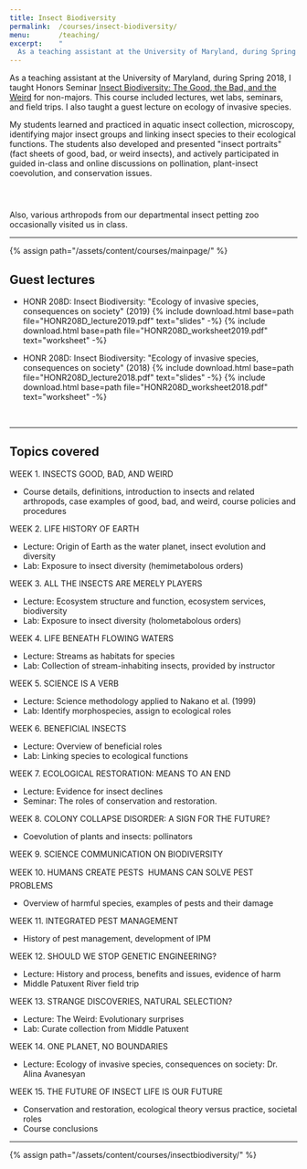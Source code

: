 ```yaml
---
title: Insect Biodiversity
permalink:  /courses/insect-biodiversity/
menu:       /teaching/
excerpt:    "
  As a teaching assistant at the University of Maryland, during Spring 2018, I taught Honors Seminar [I(nsect Biodiversity: The Good, the Bad, and the Weird."
---
```


As a teaching assistant at the University of Maryland, during Spring 2018, I taught Honors Seminar [Insect Biodiversity: The Good, the Bad, and the Weird](https://www.universityhonors.umd.edu/seminar_spotlights.html) for non-majors. This course included lectures, wet labs, seminars, and field trips. I also taught a guest lecture on ecology of invasive species.

My students learned and practiced in aquatic insect collection, microscopy, identifying major insect groups and linking insect species to their ecological functions. The students also developed and presented "insect portraits" (fact sheets of  good, bad, or weird insects), and actively participated in guided in-class and online discussions on pollination, plant-insect coevolution, and conservation issues. 

<div class="row">

  <div class="col-md-4 col-sm-6">
    <figure class="text-center">
    <img class="ic4f-mtrig ic4f-zoomin figure-img img-fluid ic4f-max-height-md"
    src="{{ '/assets/content/courses/insectbiodiversity/honr3.jpg' | relative_url }}" alt="">
        </figure>
  </div>

  <div class="col-md-4 col-sm-6">
    <figure class="text-center">
    <img class="ic4f-mtrig ic4f-zoomin figure-img img-fluid ic4f-max-height-md"
    src="{{ '/assets/content/courses/insectbiodiversity/honr2.jpg' | relative_url }}" alt="">
    </figure>
  </div>

  <div class="col-md-4 col-sm-6">
    <figure class="text-center">
    <img class="ic4f-mtrig ic4f-zoomin figure-img img-fluid ic4f-max-height-md"
    src="{{ '/assets/content/courses/insectbiodiversity/honr1.jpg' | relative_url }}" alt="">
        </figure>
  </div>

</div>
Also, various arthropods from our departmental insect petting zoo occasionally visited us in class.
<hr>
{% assign path="/assets/content/courses/mainpage/" %}

## Guest lectures

* HONR 208D: Insect Biodiversity: "Ecology of invasive species, consequences on society" (2019) {% include download.html base=path file="HONR208D_lecture2019.pdf" text="slides" -%} {% include download.html base=path file="HONR208D_worksheet2019.pdf" text="worksheet" -%} 

* HONR 208D: Insect Biodiversity: "Ecology of invasive species, consequences on society" (2018) {% include download.html base=path file="HONR208D_lecture2018.pdf" text="slides" -%} {% include download.html base=path file="HONR208D_worksheet2018.pdf" text="worksheet" -%} 

<br>
<hr>

## Topics covered

WEEK 1. INSECTS GOOD, BAD, AND WEIRD
* Course details, definitions, introduction to insects and related arthropods, case examples of good, bad, and weird, course policies and procedures

WEEK 2. LIFE HISTORY OF EARTH
* Lecture: Origin of Earth as the water planet, insect evolution and diversity
* Lab: Exposure to insect diversity (hemimetabolous orders)

WEEK 3. ALL THE INSECTS ARE MERELY PLAYERS
* Lecture: Ecosystem structure and function, ecosystem services, biodiversity
* Lab: Exposure to insect diversity (holometabolous orders)

WEEK 4. LIFE BENEATH FLOWING WATERS 
* Lecture: Streams as habitats for species
* Lab: Collection of stream-inhabiting insects, provided by instructor

WEEK 5. SCIENCE IS A VERB
* Lecture: Science methodology applied to Nakano et al. (1999)
* Lab: Identify morphospecies, assign to ecological roles

WEEK 6. BENEFICIAL INSECTS
* Lecture: Overview of beneficial roles
* Lab: Linking species to ecological functions

WEEK 7. ECOLOGICAL RESTORATION: MEANS TO AN END
* Lecture: Evidence for insect declines
* Seminar: The roles of conservation and restoration. 

WEEK 8. COLONY COLLAPSE DISORDER: A SIGN FOR THE FUTURE?
* Coevolution of plants and insects: pollinators

WEEK 9. SCIENCE COMMUNICATION ON BIODIVERSITY

WEEK 10. HUMANS CREATE PESTS  HUMANS CAN SOLVE PEST PROBLEMS
* Overview of harmful species, examples of pests and their damage

WEEK 11. INTEGRATED PEST MANAGEMENT
* History of pest management, development of IPM

WEEK 12. SHOULD WE STOP GENETIC ENGINEERING?
* Lecture: History and process, benefits and issues, evidence of harm
* Middle Patuxent River field trip

WEEK 13. STRANGE DISCOVERIES, NATURAL SELECTION?
* Lecture: The Weird: Evolutionary surprises
* Lab: Curate collection from Middle Patuxent

WEEK 14. ONE PLANET, NO BOUNDARIES
* Lecture: Ecology of invasive species, consequences on society: Dr. Alina Avanesyan

WEEK 15. THE FUTURE OF INSECT LIFE IS OUR FUTURE
* Conservation and restoration, ecological theory versus practice, societal roles
* Course conclusions

<hr>
{% assign path="/assets/content/courses/insectbiodiversity/" %}

<figure class="text-center">
    <img class="ic4f-mtrig ic4f-zoomin figure-img img-fluid w-40" src="{{ site.baseurl }}/assets/content/courses/insectbiodiversity/honr_extra.jpg" alt="">
</figure>


